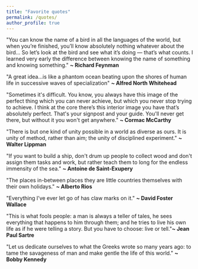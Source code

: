 ```yaml
---
title: "Favorite quotes"
permalink: /quotes/
author_profile: true
---
```


"You can know the name of a bird in all the languages of the world, but when you’re finished, you’ll know absolutely nothing whatever about the bird… So let’s look at the bird and see what it’s doing — that’s what counts. I learned very early the difference between knowing the name of something and knowing something." **\~ Richard Feynman**

"A great idea…is like a phantom ocean beating upon the shores of human life in successive waves of specialization" **\~ Alfred North Whitehead**

"Sometimes it's difficult. You know, you always have this image of the perfect thing which you can never achieve, but which you never stop trying to achieve. I think at the core there’s this interior image you have that’s absolutely perfect. That's your signpost and your guide. You'll never get there, but without it you won't get anywhere." **\~ Cormac McCarthy**

"There is but one kind of unity possible in a world as diverse as ours. It is unity of method, rather than aim; the unity of disciplined experiment." **\~ Walter Lippman**

"If you want to build a ship, don't drum up people to collect wood and don't assign them tasks and work, but rather teach them to long for the endless immensity of the sea." **\~ Antoine de Saint-Exupery**

"The places in-between places they are little countries themselves with their own holidays." **\~ Alberto Rios**

"Everything I’ve ever let go of has claw marks on it." **\~ David Foster Wallace**

"This is what fools people: a man is always a teller of tales, he sees everything that happens to him through them; and he tries to live his own life as if he were telling a story.  But you have to choose: live or tell."**\~ Jean Paul Sartre**

"Let us dedicate ourselves to what the Greeks wrote so many years ago: to tame the savageness of man and make gentle the life of this world." **\~ Bobby Kennedy**



